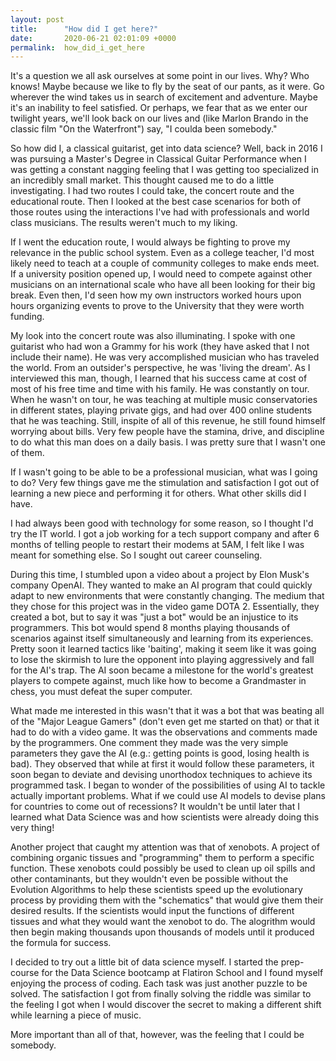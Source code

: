 ```yaml
---
layout: post
title:      "How did I get here?"
date:       2020-06-21 02:01:09 +0000
permalink:  how_did_i_get_here
---
```



It's a question we all ask ourselves at some point in our lives.  Why? Who knows! Maybe because we like to fly by the seat of our pants, as it were.  Go wherever the wind takes us in search of excitement and adventure.  Maybe it's an inability to feel satisfied. Or perhaps, we fear that as we enter our twilight years, we'll look back on our lives and (like Marlon Brando in the classic film "On the Waterfront") say, "I coulda been somebody."


So how did I, a classical guitarist, get into data science? Well, back in 2016 I was pursuing a Master's Degree in Classical Guitar Performance when I was getting a constant nagging feeling that I was getting too specialized in an incredibly small market.  This thought caused me to do a little investigating.  I had two routes I could take, the concert route and the educational route.  Then I looked at the best case scenarios for both of those routes using the interactions I've had with professionals and world class musicians.  The results weren't much to my liking.

If I went the education route, I would always be fighting to prove my relevance in the public school system.  Even as a college teacher, I'd most likely need to teach at a couple of community colleges to make ends meet.  If a university position opened up, I would need to compete against other musicians on an international scale who have all been looking for their big break. Even then, I'd seen how my own instructors worked hours upon hours organizing events to prove to the University that they were worth funding.

My look into the concert route was also illuminating.  I spoke with one guitarist who had won a Grammy for his work (they have asked that I not include their name).  He was very accomplished musician who has traveled the world. From an outsider's perspective, he was 'living the dream'.  As I interviewed this man, though, I learned that his success came at cost of most of his free time and time with his family.  He was constantly on tour. When he wasn't on tour, he was teaching at multiple music conservatories in different states, playing private gigs, and had over 400 online students that he was teaching.  Still, inspite of all of this revenue, he still found himself worrying about bills. Very few people have the stamina, drive, and discipline to do what this man does on a daily basis.  I was pretty sure that I wasn't one of them.

If I wasn't going to be able to be a professional musician, what was I going to do?  Very few things gave me the stimulation and satisfaction I got out of learning a new piece and performing it for others.  What other skills did I have.  

I had always been good with technology for some reason, so I thought I'd try the IT world.  I got a job working for a tech support company and after 6 months of telling people to restart their modems at 5AM, I felt like I was meant for something else. So I sought out career counseling.

During this time, I stumbled upon a video about a project by Elon Musk's company OpenAI.  They wanted to make an AI program that could quickly adapt to new environments that were constantly changing.  The medium that they chose for this project was in the video game DOTA 2.  Essentially, they created a bot, but to say it was "just a bot" would be an injustice to its programmers.  This bot would spend 8 months playing thousands of scenarios against itself simultaneously and learning from its experiences.  Pretty soon it learned tactics like 'baiting', making it seem like it was going to lose the skirmish to lure the opponent into playing aggressively and fall for the AI's trap.  The AI soon became a milestone for the world's greatest players to compete against, much like how to become a Grandmaster in chess, you must defeat the super computer.

What made me interested in this wasn't that it was a bot that was beating all of the "Major League Gamers" (don't even get me started on that) or that it had to do with a video game.  It was the observations and comments made by the programmers. One comment they made was the very simple parameters they gave the AI (e.g.: getting points is good, losing health is bad).  They observed that while at first it would follow these parameters, it soon began to deviate and devising unorthodox techniques to achieve its programmed task.  I began to wonder of the possibilities of using AI to tackle actually important problems.  What if we could use AI models to devise plans for countries to come out of recessions? It wouldn't be until later that I learned what Data Science was and how scientists were already doing this very thing!

Another project that caught my attention was that of xenobots.  A project of combining organic tissues and "programming" them to perform a specific function.  These xenobots could possibly be used to clean up oil spills and other contaminants, but they wouldn't even be possible without the Evolution Algorithms to help these scientists speed up the evolutionary process by providing them with the "schematics" that would give them their desired results.  If the scientists would input the functions of different tissues and what they would want the xenobot to do.  The alogrithm would then begin making thousands upon thousands of models until it produced the formula for success.

I decided to try out a little bit of data science myself.  I started the prep-course for the Data Science bootcamp at Flatiron School and I found myself enjoying the process of coding.  Each task was just another puzzle to be solved.  The satisfaction I got from finally solving the riddle was similar to the feeling I got when I would discover the secret to making a different shift while learning a piece of music.

More important than all of that, however, was the feeling that I could be somebody. 





